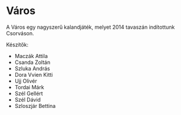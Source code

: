 Város
=====

A Város egy nagyszerű kalandjáték, melyet 2014 tavaszán indítottunk Csorváson.

Készítők:


 - Maczák Attila
 - Csanda Zoltán
 - Szluka András
 - Dora Vvien Kitti
 - Ujj Olivér
 - Tordai Márk
 - Szél Gellért
 - Szél Dávid
 - Szloszjár Bettina
